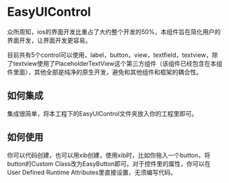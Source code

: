 # EasyUIControl

  众所周知，ios的界面开发比重占了大约整个开发的50%，本组件旨在简化用户的界面开发，让界面开发更容易。

  目前共有5个control可以使用，label，button，view，textfield，textview，除了textview使用了PlaceholderTextView这个第三方组件（该组件已经包含在本组件里面），其他全部是纯净的原生开发，避免和其他组件和框架的耦合性。

## 如何集成
  集成很简单，将本工程下的EasyUIControl文件夹放入你的工程里即可。
  
## 如何使用
  你可以代码创建，也可以用xib创建，使用xib时，比如你拖入一个button，将button的Custom  Class改为EasyButton即可。对于控件里的属性，你可以在User Defined Runtime Attributes里直接设置，无须编写代码。
  
  
  

